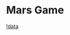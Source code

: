 # Mars Game
[!data](https://github.com/DaxTubach/Mars-Game/blob/master/public/images/image091.png?raw=true)
